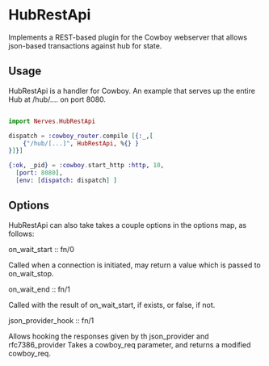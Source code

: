 HubRestApi
==========

Implements a REST-based plugin for the Cowboy webserver that allows json-based transactions against hub for state.

## Usage

HubRestApi is a handler for Cowboy.   An example that serves up the entire Hub at /hub/.... on port 8080.

```elixir

import Nerves.HubRestApi

dispatch = :cowboy_router.compile [{:_,[
    {"/hub/[...]", HubRestApi, %{} }
}]}]

{:ok, _pid} = :cowboy.start_http :http, 10,
  [port: 8080],
  [env: [dispatch: dispatch] ]
```

## Options

HubRestApi can also take takes a couple options in the options map, as follows:

on_wait_start :: fn/0

Called when a connection is initiated, may return a value which is passed to on_wait_stop.

on_wait_end :: fn/1

Called with the result of on_wait_start, if exists, or false, if not.  

json_provider_hook :: fn/1

Allows hooking the responses given by th json_provider and rfc7386_provider Takes a cowboy_req parameter, and returns a modified cowboy_req.

